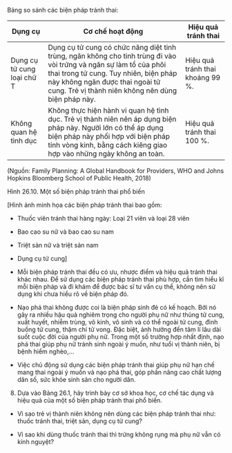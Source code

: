 Bảng so sánh các biện pháp tránh thai:

| Dụng cụ | Cơ chế hoạt động | Hiệu quả tránh thai |
|---------|-------------------|---------------------|
| Dụng cụ tử cung loại chữ T | Dụng cụ tử cung có chức năng diệt tinh trùng, ngăn không cho tinh trùng đi vào vòi trứng và ngăn sự làm tổ của phôi thai trong tử cung. Tuy nhiên, biện pháp này không ngăn được thai ngoài tử cung. Trẻ vị thành niên không nên dùng biện pháp này. | Hiệu quả tránh thai khoảng 99 %. |
| Không quan hệ tình dục | Không thực hiện hành vi quan hệ tình dục. Trẻ vị thành niên nên áp dụng biện pháp này. Người lớn có thể áp dụng biện pháp này phối hợp với biện pháp tính vòng kinh, bằng cách kiêng giao hợp vào những ngày không an toàn. | Hiệu quả tránh thai 100 %. |

(Nguồn: Family Planning: A Global Handbook for Providers, WHO and Johns Hopkins Bloomberg School of Public Health, 2018)

Hình 26.10. Một số biện pháp tránh thai phổ biến

[Hình ảnh minh họa các biện pháp tránh thai bao gồm:
- Thuốc viên tránh thai hàng ngày: Loại 21 viên và loại 28 viên
- Bao cao su nữ và bao cao su nam
- Triệt sản nữ và triệt sản nam
- Dụng cụ tử cung]

- Mỗi biện pháp tránh thai đều có ưu, nhược điểm và hiệu quả tránh thai khác nhau. Để sử dụng các biện pháp tránh thai phù hợp, cần tìm hiểu kĩ mỗi biện pháp và đi khám để được bác sĩ tư vấn cụ thể, không nên sử dụng khi chưa hiểu rõ về biện pháp đó.

- Nạo phá thai không được coi là biện pháp sinh đẻ có kế hoạch. Bởi nó gây ra nhiều hậu quả nghiêm trọng cho người phụ nữ như thủng tử cung, xuất huyết, nhiễm trùng, vô kinh, vô sinh và có thể ngoài tử cung, đình buồng tử cung, thậm chí tử vong. Đặc biệt, ảnh hưởng đến tâm lí lâu dài suốt cuộc đời của người phụ nữ. Trong một số trường hợp nhất định, nạo phá thai giúp phụ nữ tránh sinh ngoài ý muốn, như tuổi vị thành niên, bị bệnh hiểm nghèo,...

- Việc chủ động sử dụng các biện pháp tránh thai giúp phụ nữ hạn chế mang thai ngoài ý muốn và nạo phá thai, góp phần nâng cao chất lượng dân số, sức khỏe sinh sản cho người dân.

8. Dựa vào Bảng 26.1, hãy trình bày cơ sở khoa học, cơ chế tác dụng và hiệu quả của một số biện pháp tránh thai phổ biến.

- Vì sao trẻ vị thành niên không nên dùng các biện pháp tránh thai như: thuốc tránh thai, triệt sản, dụng cụ tử cung?

- Vì sao khi dùng thuốc tránh thai thì trứng không rụng mà phụ nữ vẫn có kinh nguyệt?